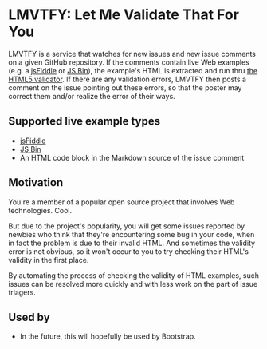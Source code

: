 LMVTFY: Let Me Validate That For You
======

LMVTFY is a service that watches for new issues and new issue comments on a given GitHub repository. If the comments contain live Web examples (e.g. a [jsFiddle](http://jsfiddle.net) or [JS Bin](http://jsbin.com)), the example's HTML is extracted and run thru [the HTML5 validator](http://validator.github.io). If there are any validation errors, LMVTFY then posts a comment on the issue pointing out these errors, so that the poster may correct them and/or realize the error of their ways.

## Supported live example types
* [jsFiddle](http://jsfiddle.net)
* [JS Bin](http://jsbin.com)
* An HTML code block in the Markdown source of the issue comment

## Motivation
You're a member of a popular open source project that involves Web technologies. Cool.

But due to the project's popularity, you will get some issues reported by newbies who think that they're encountering some bug in your code, when in fact the problem is due to their invalid HTML. And sometimes the validity error is not obvious, so it won't occur to you to try checking their HTML's validity in the first place.

By automating the process of checking the validity of HTML examples, such issues can be resolved more quickly and with less work on the part of issue triagers.

## Used by
* In the future, this will hopefully be used by Bootstrap.
